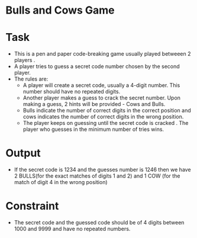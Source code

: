# Bulls and Cows Game

# Task
+ This is a pen and paper code-breaking game usually played betweeen 2 players . 
+ A player tries to guess a secret code number chosen by the second player.
+ The rules are:
    + A player will create a secret code, usually a 4-digit number. This number should have no repeated digits.
    + Another player makes a guess to crack the secret number. Upon making a guess, 2 hints will be provided - Cows and Bulls.
    + Bulls indicate the number of correct digits in the correct position and cows indicates the number of correct digits in the wrong position. 
    + The player keeps on guessing until the secret code is cracked . The player who guesses in the minimum number of tries wins.

# Output
+ If the secret code is 1234 and the guesses number is 1246 then we have 2 BULLS(for the exact matches of digits 1 and 2) and 1 COW (for the match of digit 4 in the wrong position)

# Constraint
+ The secret code and the guessed code should be of 4 digits between 1000 and 9999 and have no repeated numbers.
